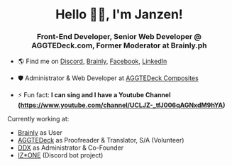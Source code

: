 <h1 align="center">Hello 👋🏻, I'm Janzen! </h1>
<h3 align="center">Front-End Developer, Senior Web Developer @ AGGTEDeck.com, Former Moderator at Brainly.ph</h3>




- 🌎 Find me on [Discord](https://discord.com/users/744822067740016640), [Brainly](https://brainly.ph/app/profile/10618746), [Facebook](https://www.facebook.com/janzen.go.7/), [LinkedIn](https://www.linkedin.com/in/janzengo/)

- 🛡️ Administrator & Web Developer at [AGGTEDeck Composites](https://www.aggtedeck.com)

- ⚡ Fun fact: **I can sing and I have a Youtube Channel (https://www.youtube.com/channel/UCLJZ-_tfJ006qAGNxdM9hYA)**


Currently working at:

-  [Brainly](https://www.brainly.ph) as User
-  [AGGTEDeck](https://www.aggtedeck.com) as Proofreader & Translator, S/A (Volunteer)
-  [DDX](https://ddx.my.id) as Administrator & Co-Founder
-  [IZ*ONE](https://discord.com/oauth2/authorize?client_id=744876991148326952&permissions=8&scope=bot) (Discord bot project)




